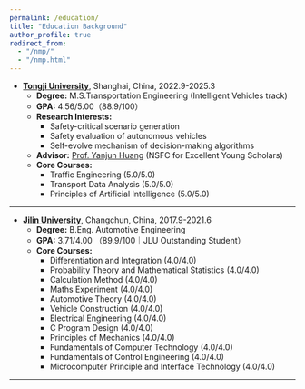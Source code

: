 ```yaml
---
permalink: /education/
title: "Education Background"
author_profile: true
redirect_from: 
  - "/nmp/"
  - "/nmp.html"
---
```

* **[Tongji University](https://www.tongji.edu.cn/eng/)**, Shanghai, China, 2022.9-2025.3
  * **Degree:** M.S.Transportation Engineering (Intelligent Vehicles track)
  * **GPA:** 4.56/5.00（88.9/100）
  * **Research Interests:**
    * Safety-critical scenario generation
    * Safety evaluation of autonomous vehicles
    * Self-evolve mechanism of decision-making algorithms
  * **Advisor:** [Prof. Yanjun Huang](https://www.researchgate.net/profile/Yanjun-Huang-4) (NSFC for Excellent Young Scholars)
  * **Core Courses:**
    * Traffic Engineering (5.0/5.0)
    * Transport Data Analysis (5.0/5.0)
    * Principles of Artificial Intelligence (5.0/5.0)
      
---

* **[Jilin University](https://www.jlu.edu.cn/#)**, Changchun, China, 2017.9-2021.6
  * **Degree:** B.Eng. Automotive Engineering
  * **GPA:** 3.71/4.00 （89.9/100｜JLU Outstanding Student）
  * **Core Courses:**
    * Differentiation and Integration (4.0/4.0)
    * Probability Theory and Mathematical Statistics (4.0/4.0)
    * Calculation Method (4.0/4.0)
    * Maths Experiment (4.0/4.0)
    * Automotive Theory (4.0/4.0)
    * Vehicle Construction (4.0/4.0)
    * Electrical Engineering (4.0/4.0)
    * C Program Design (4.0/4.0)
    * Principles of Mechanics (4.0/4.0)
    * Fundamentals of Computer Technology (4.0/4.0)
    * Fundamentals of Control Engineering (4.0/4.0)
    * Microcomputer Principle and Interface Technology (4.0/4.0)
      
---
      
